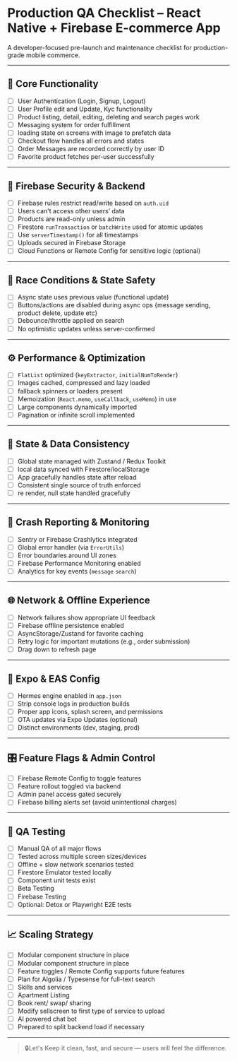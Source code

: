 # Production QA Checklist – React Native + Firebase E-commerce App

A developer-focused pre-launch and maintenance checklist for production-grade mobile commerce.

---

## 🚀 Core Functionality

- [ ] User Authentication (Login, Signup, Logout)
- [ ] User Profile edit and Update, Kyc functionality
- [ ] Product listing, detail, editing, deleting and search pages work
- [ ] Messaging system for order fulfillment
- [ ] loading state on screens with image to prefetch data
- [ ] Checkout flow handles all errors and states
- [ ] Order Messages are recorded correctly by user ID
- [ ] Favorite product fetches per-user successfully

---

## 🔐 Firebase Security & Backend

- [ ] Firebase rules restrict read/write based on `auth.uid`
- [ ] Users can't access other users’ data
- [ ] Products are read-only unless admin
- [ ] Firestore `runTransaction` or `batchWrite` used for atomic updates
- [ ] Use `serverTimestamp()` for all timestamps
- [ ] Uploads secured in Firebase Storage
- [ ] Cloud Functions or Remote Config for sensitive logic (optional)

---

## 🧠 Race Conditions & State Safety

- [ ] Async state uses previous value (functional update)
- [ ] Buttons/actions are disabled during async ops {message sending, product delete, update etc}
- [ ] Debounce/throttle applied on search
- [ ] No optimistic updates unless server-confirmed

---

## ⚙️ Performance & Optimization

- [ ] `FlatList` optimized (`keyExtractor`, `initialNumToRender`)
- [ ] Images cached, compressed and lazy loaded
- [ ] fallback spinners or loaders present
- [ ] Memoization (`React.memo`, `useCallback`, `useMemo`) in use
- [ ] Large components dynamically imported
- [ ] Pagination or infinite scroll implemented
    
---

## 🧩 State & Data Consistency

- [ ] Global state managed with Zustand / Redux Toolkit
- [ ] local data synced with Firestore/localStorage
- [ ] App gracefully handles state after reload
- [ ] Consistent single source of truth enforced
- [ ] re render, null state handled gracefully

---

## 🐞 Crash Reporting & Monitoring

- [ ] Sentry or Firebase Crashlytics integrated
- [ ] Global error handler (via `ErrorUtils`)
- [ ] Error boundaries around UI zones
- [ ] Firebase Performance Monitoring enabled
- [ ] Analytics for key events (`message` `search`)

---

## 🌐 Network & Offline Experience

- [ ] Network failures show appropriate UI feedback
- [ ] Firebase offline persistence enabled
- [ ] AsyncStorage/Zustand for favorite caching
- [ ] Retry logic for important mutations (e.g., order submission)
- [ ] Drag down to refresh page

---

## 📱 Expo & EAS Config

- [ ] Hermes engine enabled in `app.json`
- [ ] Strip console logs in production builds
- [ ] Proper app icons, splash screen, and permissions
- [ ] OTA updates via Expo Updates (optional)
- [ ] Distinct environments (dev, staging, prod)

---

## 🎛️ Feature Flags & Admin Control

- [ ] Firebase Remote Config to toggle features
- [ ] Feature rollout toggled via backend
- [ ] Admin panel access gated securely
- [ ] Firebase billing alerts set (avoid unintentional charges)

---

## 🧪 QA Testing

- [ ] Manual QA of all major flows
- [ ] Tested across multiple screen sizes/devices
- [ ] Offline + slow network scenarios tested
- [ ] Firestore Emulator tested locally
- [ ] Component unit tests exist
- [ ] Beta Testing
- [ ] Firebase Testing
- [ ] Optional: Detox or Playwright E2E tests

---

## 📈 Scaling Strategy

- [ ] Modular component structure in place
- [ ] Modular component structure in place
- [ ] Feature toggles / Remote Config supports future features
- [ ] Plan for Algolia / Typesense for full-text search
- [ ] Skills and services
- [ ] Apartment Listing
- [ ] Book rent/ swap/ sharing
- [ ] Modify sellscreen to first type of service to upload
- [ ] AI powered chat bot
- [ ] Prepared to split backend load if necessary

---

> 🔒Let's Keep it clean, fast, and secure — users will feel the difference.
